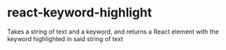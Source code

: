 # react-keyword-highlight
Takes a string of text and a keyword, and returns a React element with the keyword highlighted in said string of text
